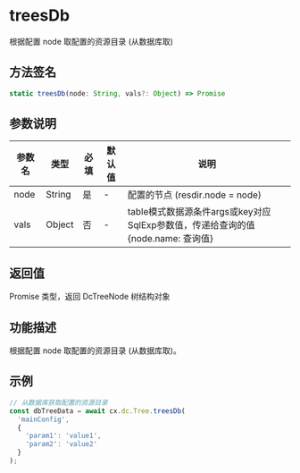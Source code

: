 # treesDb

根据配置 node 取配置的资源目录 (从数据库取)

## 方法签名
```typescript
static treesDb(node: String, vals?: Object) => Promise
```

## 参数说明
| 参数名 | 类型 | 必填 | 默认值 | 说明 |
|--------|------|------|--------|------|
| node | String | 是 | - | 配置的节点 (resdir.node = node) |
| vals | Object | 否 | - | table模式数据源条件args或key对应SqlExp参数值，传递给查询的值{node.name: 查询值} |

## 返回值
Promise 类型，返回 DcTreeNode 树结构对象

## 功能描述
根据配置 node 取配置的资源目录 (从数据库取)。

## 示例
```typescript
// 从数据库获取配置的资源目录
const dbTreeData = await cx.dc.Tree.treesDb(
  'mainConfig',
  {
    'param1': 'value1',
    'param2': 'value2'
  }
);
``` 